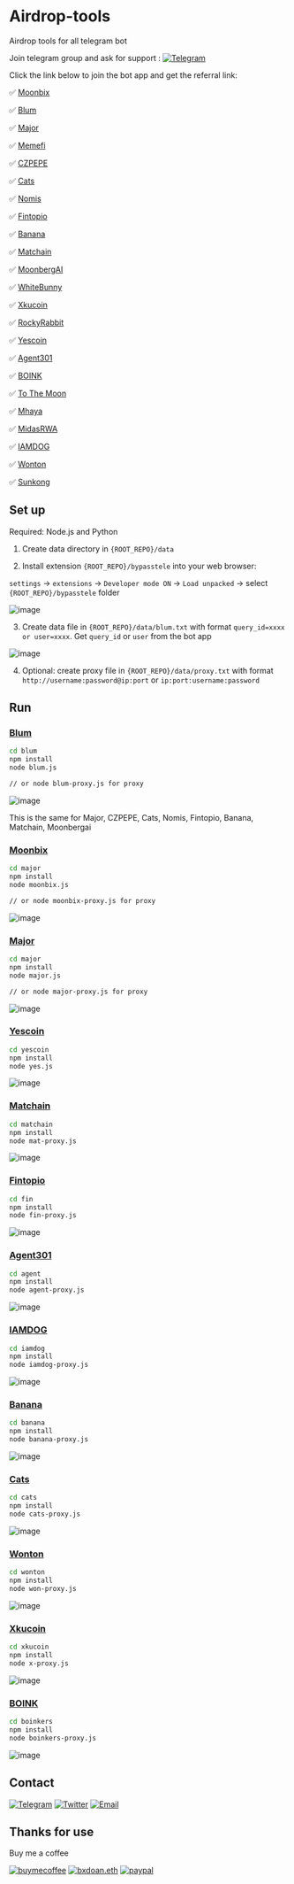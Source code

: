 # Airdrop-tools

Airdrop tools for all telegram bot

Join telegram group and ask for support : [![Telegram](https://img.shields.io/badge/Telegram-2CA5E0?style=for-the-badge&logo=telegram&logoColor=white)](https://t.me/vp_airdrop)

Click the link below to join the bot app and get the referral link:

✅ [Moonbix](https://t.me/Binance_Moonbix_bot/start?startApp=ref_399199645&startapp=ref_399199645&utm_medium=web_share_copy)

✅ [Blum](https://t.me/blum/app?startapp=ref_KWlM6oGLsY)

✅ [Major](https://t.me/major/start?startapp=399199645)

✅ [Memefi](https://t.me/memefi_coin_bot/main?startapp=r_ee93f6aea4)

✅ [CZPEPE](https://t.me/czpepeBot?start=399199645)

✅ [Cats](t.me/catsgang_bot/join?startapp=iCkXghxaEvb_qo6M_CNEy)

✅ [Nomis](https://t.me/NomisAppBot/app?startapp=ref_8hl9ssTJVK)

✅ [Fintopio](https://t.me/fintopio/wallet?startapp=reflink-reflink_XP3STJDYcKqYmduP-)

✅ [Banana](https://t.me/OfficialBananaBot/banana?startapp=referral=TCJMSB)

✅ [Matchain](https://t.me/MatchQuestBot/start?startapp=95c2d862b8f59dea782f41aaf4c364ab)

✅ [MoonbergAI](https://t.me/moonbergai_bot/join?startapp=nlMsKP0ZWe)

✅ [WhiteBunny](https://t.me/whitebunnywtf_bot?start=ref66d6ffa67fae5fc4caea3dbf)

✅ [Xkucoin](https://t.me/xkucoinbot/kucoinminiapp?startapp=cm91dGU9JTJGdGFwLWdhbWUlM0ZpbnZpdGVyVXNlcklkJTNEMzk5MTk5NjQ1JTI2cmNvZGUlM0Q=)

✅ [RockyRabbit](https://t.me/rocky_rabbit_bot/play?startapp=frId399199645)

✅ [Yescoin](https://t.me/theYescoin_bot/Yescoin?startapp=mxRCHl)

✅ [Agent301](https://t.me/Agent301Bot/app?startapp=onetime399199645)

✅ [BOINK](https://t.me/boinker_bot/boinkapp?startapp=boink399199645)

✅ [To The Moon](https://t.me/PoPPtothemoon_bot/moon?startapp=399199645)

✅ [Mhaya](https://t.me/mhaya_bot?start=28PseCdbWcs)

✅ [MidasRWA](https://t.me/MidasRWA_bot/app?startapp=ref_061624a8-e745-4c33-ab16-0c27107be390)

✅ [IAMDOG](https://t.me/IAMDOG_bot?start=PN38WJ)

✅ [Wonton](https://t.me/WontonOrgBot/gameapp?startapp=referralCode=TBOHDD7V)

✅ [Sunkong](https://t.me/sunkongmyth_bot/sunkong_miniapp?startapp=25D8F1E09)

## Set up
Required: Node.js and Python

1. Create data directory in `{ROOT_REPO}/data`

2. Install extension `{ROOT_REPO}/bypasstele` into your web browser:

`settings` -> `extensions` -> `Developer mode ON` -> `Load unpacked` -> select `{ROOT_REPO}/bypasstele` folder

![image](imgs/extension.jpg)

3. Create data file in `{ROOT_REPO}/data/blum.txt` with format 
`query_id=xxxx or user=xxxx`. Get `query_id` or `user` from the bot app

![image](imgs/get_query_id.jpg)

4. Optional: create proxy file in `{ROOT_REPO}/data/proxy.txt`  with format `http://username:password@ip:port` or `ip:port:username:password`

## Run

### [Blum](https://t.me/blum/app?startapp=ref_KWlM6oGLsY)

```sh
cd blum
npm install
node blum.js

// or node blum-proxy.js for proxy
```
![image](imgs/blum_run.jpg)

This is the same for Major, CZPEPE, Cats, Nomis, Fintopio, Banana, Matchain, Moonbergai

### [Moonbix](https://t.me/Binance_Moonbix_bot/start?startApp=ref_399199645&startapp=ref_399199645&utm_medium=web_share_copy)

```sh
cd major
npm install
node moonbix.js

// or node moonbix-proxy.js for proxy
```
![image](imgs/moonbix.jpg)

### [Major](https://t.me/major/start?startapp=399199645)

```sh
cd major
npm install
node major.js

// or node major-proxy.js for proxy
```
![image](imgs/major_run.jpg)

### [Yescoin](https://t.me/theYescoin_bot/Yescoin?startapp=mxRCHl)

```sh
cd yescoin
npm install
node yes.js
```
![image](imgs/yescoin.jpg)

### [Matchain](https://t.me/MatchQuestBot/start?startapp=95c2d862b8f59dea782f41aaf4c364ab)

```sh
cd matchain
npm install
node mat-proxy.js
```
![image](imgs/matchain.jpg)

### [Fintopio](https://t.me/fintopio/wallet?startapp=reflink-reflink_XP3STJDYcKqYmduP-)

```sh
cd fin
npm install
node fin-proxy.js
```
![image](imgs/fin.jpg)

### [Agent301](https://t.me/Agent301Bot/app?startapp=onetime399199645)

```sh
cd agent
npm install
node agent-proxy.js
```
![image](imgs/agent.jpg)

### [IAMDOG](https://t.me/IAMDOG_bot?start=PN38WJ)

```sh
cd iamdog
npm install
node iamdog-proxy.js
```
![image](imgs/iamdog.jpg)

### [Banana](https://t.me/OfficialBananaBot/banana?startapp=referral=TCJMSB)

```sh
cd banana
npm install
node banana-proxy.js
```
![image](imgs/banana.jpg)

### [Cats](t.me/catsgang_bot/join?startapp=iCkXghxaEvb_qo6M_CNEy)

```sh
cd cats
npm install
node cats-proxy.js
```
![image](imgs/cats.jpg)

### [Wonton](https://t.me/WontonOrgBot/gameapp?startapp=referralCode=TBOHDD7V)

```sh
cd wonton
npm install
node won-proxy.js
```
![image](imgs/won.jpg)

### [Xkucoin](https://t.me/xkucoinbot/kucoinminiapp?startapp=cm91dGU9JTJGdGFwLWdhbWUlM0ZpbnZpdGVyVXNlcklkJTNEMzk5MTk5NjQ1JTI2cmNvZGUlM0Q=)

```sh
cd xkucoin
npm install
node x-proxy.js
```
![image](imgs/xkucoin.jpg)

### [BOINK](https://t.me/boinker_bot/boinkapp?startapp=boink399199645)

```sh
cd boinkers
npm install
node boinkers-proxy.js
```
![image](imgs/boinkers.jpg)

## Contact

[![Telegram](https://img.shields.io/badge/Telegram-2CA5E0?style=for-the-badge&logo=telegram&logoColor=white)](https://t.me/bxdoan)
[![Twitter](https://img.shields.io/badge/Twitter-1DA1F2?style=for-the-badge&logo=twitter&logoColor=white)](https://twitter.com/bxdoan)
[![Email](https://img.shields.io/badge/Gmail-D14836?style=for-the-badge&logo=gmail&logoColor=white)](mailto:hi@bxdoan.com)

## Thanks for use
Buy me a coffee

[![buymecoffee](https://img.shields.io/badge/Buy_Me_A_Coffee-FFDD00?style=for-the-badge&logo=buy-me-a-coffee&logoColor=black)](https://www.buymeacoffee.com/bxdoan)
[![bxdoan.eth](https://img.shields.io/badge/Ethereum-3C3C3D?style=for-the-badge&logo=Ethereum&logoColor=white)](https://etherscan.io/address/0x610322AeF748238C52E920a15Dd9A8845C9c0318)
[![paypal](	https://img.shields.io/badge/PayPal-00457C?style=for-the-badge&logo=paypal&logoColor=white)](https://paypal.me/bxdoan)
